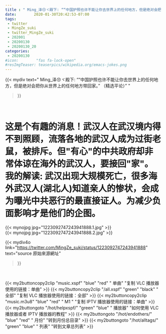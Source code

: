 ```yaml
---
title : " Ming_泽😚ヾ殿下: ““中国护照也许不能让你去世界上的任何地方，但是绝对会把你从世界上的任何地方带回家。” （精选平论）”  "
date:        2020-01-30T20:42:53-07:00
tags:
 - twitter
 - MingZe_suki
 - twitter_MingZe_suki
 - 202001
 - 20200130
 - 20200130_20
categories:
 - 20200130
#icon:        "fas fa-lock-open"
#resImgTeaser: teaserpics/wikipedia.org/emacs-jokes.png
---
```


{{< mydiv text=" Ming_泽😚ヾ殿下: ““中国护照也许不能让你去世界上的任何地方，但是绝对会把你从世界上的任何地方带回家。” （精选平论）”  "
>}}
<br>
<h1>
这是个有趣的消息！武汉人在武汉境内得不到照顾，流落各地的武汉人成为过街老鼠，被排斥。但"有心"的中共政府却非常体谅在海外的武汉人，要接回"家"。
我的解读: 武汉出现大规模死亡，很多海外武汉人(湖北人)知道亲人的惨状，会成为曝光中共恶行的最直接证人。为减少负面影响才是他们的企图。
</h1>


 {{< mynojpg jpg="1223092747243941888.1.jpg" >}}<br>  {{< mynojpg jpg="1223092747243941888.2.jpg" >}}<br> 



{{< mydiv4o link="https://twitter.com/MingZe_suki/status/1223092747243941888"
text="source 原始來源網址"
>}}


<br>

{{< my2buttoncopy2clip "music.xspf"        "blue"   "red"    " 单曲"  "复制 VLC 播放器使用的链接：单曲" >}} {{< my2buttoncopy2clip "/all.xspf"         "green"  "black"  " 全部"  "复制 VLC 播放器使用的链接：全部" >}} {{< my2buttoncopy2clip "music.m3u8"        "blue"   "red"    " M1 "    "复制 IPTV 播放器使用的链接：单曲" >}} {{< my2buttongoto      "/hot/helpxspf/"    "green"  "blue"   " 播放器" "如何使用 VLC 播放器或者 IPTV 播放器的教程" >}} {{< my2buttongoto      "/hot/endothers/"   "blue"   "red"    " 月份"   "转到月份总目录" >}} {{< my2buttongoto      "/hot/alltags/"     "green"  "blue"   " 列表"   "转到文章总列表" >}} 
